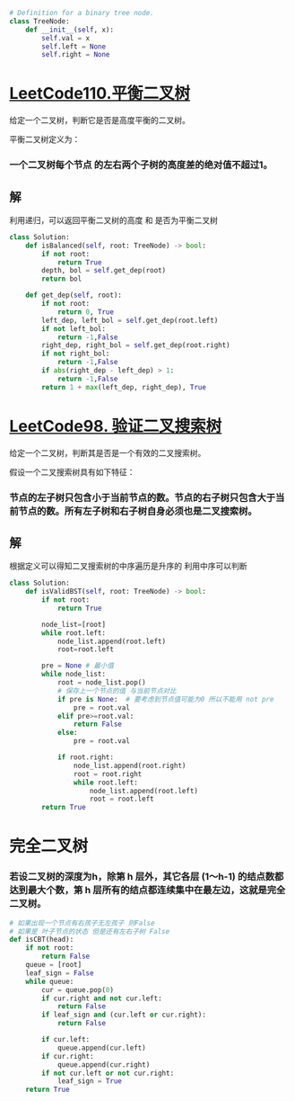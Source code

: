```python
# Definition for a binary tree node.
class TreeNode:
    def __init__(self, x):
        self.val = x
        self.left = None
        self.right = None
```
# [LeetCode110.平衡二叉树](https://leetcode-cn.com/problems/balanced-binary-tree/ "LeetCode110.平衡二叉树")
给定一个二叉树，判断它是否是高度平衡的二叉树。

平衡二叉树定义为：
### 一个二叉树每个节点 的左右两个子树的高度差的绝对值不超过1。

## 解
利用递归，可以返回平衡二叉树的高度 和 是否为平衡二叉树
```python
class Solution:
    def isBalanced(self, root: TreeNode) -> bool:
        if not root:
            return True
        depth, bol = self.get_dep(root)
        return bol

    def get_dep(self, root):
        if not root:
            return 0, True
        left_dep, left_bol = self.get_dep(root.left)
        if not left_bol:
            return -1,False
        right_dep, right_bol = self.get_dep(root.right)
        if not right_bol:
            return -1,False
        if abs(right_dep - left_dep) > 1:
            return -1,False
        return 1 + max(left_dep, right_dep), True
```

# [LeetCode98. 验证二叉搜索树](https://leetcode-cn.com/problems/validate-binary-search-tree/ "LeetCode98. 验证二叉搜索树")
给定一个二叉树，判断其是否是一个有效的二叉搜索树。

假设一个二叉搜索树具有如下特征：

###     节点的左子树只包含小于当前节点的数。节点的右子树只包含大于当前节点的数。所有左子树和右子树自身必须也是二叉搜索树。

## 解
根据定义可以得知二叉搜索树的中序遍历是升序的 利用中序可以判断
```python
class Solution:
    def isValidBST(self, root: TreeNode) -> bool:
        if not root:
            return True

        node_list=[root]
        while root.left:
            node_list.append(root.left)
            root=root.left

        pre = None # 最小值
        while node_list:
            root = node_list.pop()
			# 保存上一个节点的值 与当前节点对比
            if pre is None:  # 要考虑到节点值可能为0 所以不能用 not pre
                pre = root.val
            elif pre>=root.val:
                return False
            else:
                pre = root.val

            if root.right:
                node_list.append(root.right)
                root = root.right
                while root.left:
                    node_list.append(root.left)
                    root = root.left
        return True
```

# 完全二叉树
### 若设二叉树的深度为h，除第 h 层外，其它各层 (1～h-1) 的结点数都达到最大个数，第 h 层所有的结点都连续集中在最左边，这就是完全二叉树。

```python
# 如果出现一个节点有右孩子无左孩子 则False
# 如果是 叶子节点的状态 但是还有左右子树 False
def isCBT(head):
    if not root:
        return False
    queue = [root]
    leaf_sign = False
    while queue:
        cur = queue.pop(0)
        if cur.right and not cur.left:
            return False
        if leaf_sign and (cur.left or cur.right):
            return False

        if cur.left:
            queue.append(cur.left)
        if cur.right:
            queue.append(cur.right)
        if not cur.left or not cur.right:
            leaf_sign = True
    return True
```